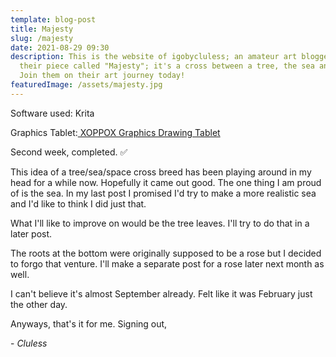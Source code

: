 ```yaml
---
template: blog-post
title: Majesty
slug: /majesty
date: 2021-08-29 09:30
description: This is the website of igobycluless; an amateur art blogger. Here's
  their piece called "Majesty"; it's a cross between a tree, the sea and space.
  Join them on their art journey today!
featuredImage: /assets/majesty.jpg
---
```

Software used: Krita

Graphics Tablet:[ XOPPOX Graphics Drawing Tablet](https://www.amazon.com/XOPPOX-Graphics-Battery-Free-Compatible-Painting/dp/B08TC1N6JS)

Second week, completed. ✅

This idea of a tree/sea/space cross breed has been playing around in my head for a  while now. Hopefully it came out good. The one thing I am proud of is the sea. In my last post I promised I'd try to make a more realistic sea and I'd like to think I did just that. 

What I'll like to improve on would be the tree leaves. I'll try to do that in a later post. 

The roots at the bottom were originally supposed to be a rose but I decided to forgo that venture. I'll make a separate post for a rose later next month as well. 

I can't believe it's almost September already. Felt like it was February just the other day. 

Anyways, that's it for me. Signing out,

\- *Cluless*